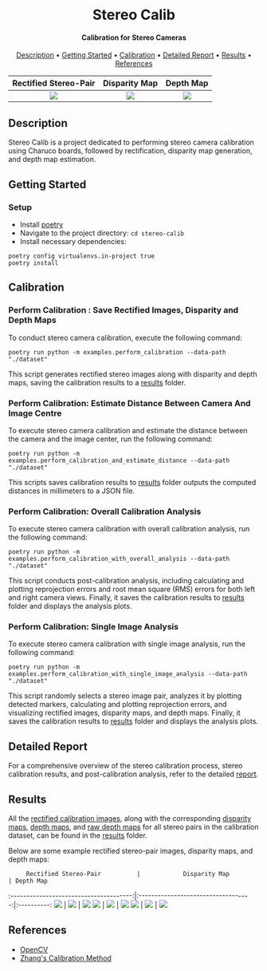 <h1 align="center">
  <br>
  Stereo Calib
  <br>
</h1>

<h4 align="center">Calibration for Stereo Cameras</h4>

<p align="center">
  <a href="#description">Description</a> •
  <a href="#getting-started">Getting Started</a> •
  <a href="#calibration">Calibration</a> •
  <a href="#detailed-report">Detailed Report</a> •
  <a href="#results">Results</a> •
  <a href="#references">References</a> 
</p>

<div align="center">

|Rectified Stereo-Pair |            Disparity Map            | Depth Map 
:--------------------:|:-----------------------------------:|:----------:
![](./results/stereo_rectified/07.png) | ![](./results/disparity_map/07.png) | ![](./results/depth_map_img/07.png)

</div>

## Description

Stereo Calib is a project dedicated to performing stereo camera calibration using Charuco boards, followed by
rectification, disparity map generation, and depth map estimation.

## Getting Started

### Setup

* Install [poetry](https://python-poetry.org/docs/#installation)
* Navigate to the project directory: `cd stereo-calib`
* Install necessary dependencies:

```commandline
poetry config virtualenvs.in-project true                  
poetry install 
```

## Calibration

### Perform Calibration : Save Rectified Images, Disparity and Depth Maps

To conduct stereo camera calibration, execute the following command:

```commandline
poetry run python -m examples.perform_calibration --data-path "./dataset" 
```

This script generates rectified stereo images along with disparity and depth maps, saving the calibration results to a
[results](./results) folder.

### Perform Calibration: Estimate Distance Between Camera And Image Centre

To execute stereo camera calibration and estimate the distance between the camera and the image center, run the
following command:

```commandline
poetry run python -m examples.perform_calibration_and_estimate_distance --data-path "./dataset"
```

This scripts saves calibration results to [results](./results) folder outputs the computed distances in millimeters to a
JSON
file.

### Perform Calibration: Overall Calibration Analysis

To execute stereo camera calibration with overall calibration analysis, run the following
command:

```commandline
poetry run python -m examples.perform_calibration_with_overall_analysis --data-path "./dataset"             
```

This script conducts post-calibration analysis, including calculating and plotting reprojection errors and root mean
square (RMS) errors for both left and right camera views. Finally, it saves the calibration results
to [results](./results) folder and displays the
analysis plots.

### Perform Calibration: Single Image Analysis

To execute stereo camera calibration with single image analysis, run the following command:

```commandline
poetry run python -m examples.perform_calibration_with_single_image_analysis --data-path "./dataset"
```

This script randomly selects a stereo image pair, analyzes it by plotting detected markers, calculating and plotting
reprojection errors, and visualizing rectified images, disparity maps, and depth maps. Finally, it saves the calibration
results to [results](./results) folder and displays the analysis plots.

## Detailed Report

For a comprehensive overview of the stereo calibration process, stereo calibration results, and post-calibration
analysis, refer to the detailed [report](REPORT.md).

## Results

All the [rectified calibration images](./results/stereo_rectified), along with the
corresponding [disparity maps](./results/disparity_map), [depth maps](./results/depth_map_img),
and [raw depth maps](./results/raw_depth_map) for all stereo pairs in the calibration dataset, can be found in
the [results](./results) folder.

Below are some example rectified stereo-pair images, disparity maps, and depth maps:

         Rectified Stereo-Pair          |            Disparity Map            | Depth Map 
:--------------------------------------:|:-----------------------------------:|:----------:
 ![](./results/stereo_rectified/05.png) | ![](./results/disparity_map/05.png) | ![](./results/depth_map_img/05.png)
 ![](./results/stereo_rectified/06.png) | ![](./results/disparity_map/06.png) | ![](./results/depth_map_img/06.png)
 ![](./results/stereo_rectified/09.png) | ![](./results/disparity_map/09.png) | ![](./results/depth_map_img/09.png)

## References

* [OpenCV](https://docs.opencv.org/4.9.0/)
* [Zhang's Calibration Method](https://www.microsoft.com/en-us/research/wp-content/uploads/2016/02/tr98-71.pdf)

